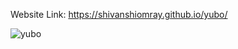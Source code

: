 Website Link: https://shivanshiomray.github.io/yubo/

![yubo](https://github.com/ShivanshiOmray/yubo/blob/main/img.png?raw=true)
